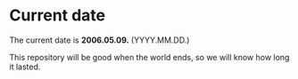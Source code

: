 # Current date

The current date is **2006.05.09.** (YYYY.MM.DD.)

This repository will be good when the world ends, so we will know how long it lasted.